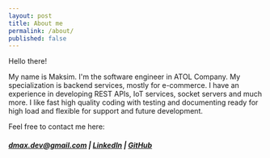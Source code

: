 ```yaml
---
layout: post
title: About me
permalink: /about/
published: false
---
```

Hello there! 

My name is Maksim. I'm the software engineer in ATOL Company. My specialization is backend services, mostly for e-commerce. I have an experience in developing REST APIs, IoT services, socket servers and much more. I like fast high quality coding with testing and documenting ready for high load and flexible for support and future development.

Feel free to contact me here:
##### dmax.dev@gmail.com |  [LinkedIn](https://linkedin.com/in/maximdanilchenko)  |  [GitHub](https://github.com/maximdanilchenko)
